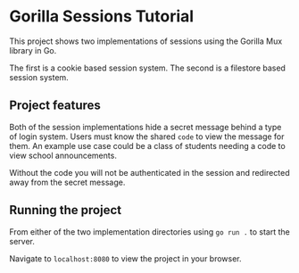 # Gorilla Sessions Tutorial
This project shows two implementations of sessions using the Gorilla Mux library in Go.

The first is a cookie based session system. The second is a filestore based session system.

## Project features
Both of the session implementations hide a secret message behind a type of login system. Users must know the shared `code` to view the message for them. 
An example use case could be a class of students needing a code to view school announcements. 

Without the code you will not be authenticated in the session and redirected away from the secret message. 

## Running the project
From either of the two implementation directories using `go run .` to start the server.

Navigate to `localhost:8080` to view the project in your browser. 
